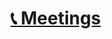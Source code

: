 # [:telephone_receiver: Meetings](https://www.notion.so/federikovi/Meetings-1625fdb9020d485c86282519c4005f79)
